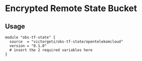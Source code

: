 # Encrypted Remote State Bucket

## Usage

```hcl
module "obs-tf-state" {
  source  = "victorgetz/obs-tf-state/opentelekomcloud"
  version = "0.1.0"
  # insert the 2 required variables here
}
```
